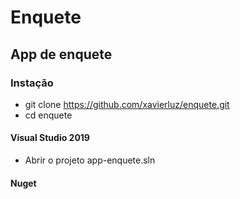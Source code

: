 # Enquete #
## App de enquete ##
### Instação ###

* git clone https://github.com/xavierluz/enquete.git 
* cd enquete 
#### Visual Studio 2019 ####
* Abrir o projeto app-enquete.sln
#### Nuget ####
